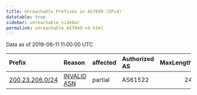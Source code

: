 ```yaml
---
title: Unreachable Prefixes in AS7049 (IPv4)
datatable: true
sidebar: unreachable_sidebar
permalink: unreachable_AS7049-v4.html
---
```


Data as of 2019-08-11 11:00:00 UTC


<div class="datatable-begin"></div>

| Prefix                                                   | Reason                                                                                                | affected   | Authorized AS   |   MaxLength | Anchor                                         |   unreachable /24s |
|:---------------------------------------------------------|:------------------------------------------------------------------------------------------------------|:-----------|:----------------|------------:|:-----------------------------------------------|-------------------:|
| [200.23.206.0/24](https://stat.ripe.net/200.23.206.0/24) | [INVALID ASN](https://rpki-validator.ripe.net/announcement-preview?asn=AS7049&prefix=200.23.206.0/24) | partial    | AS61522         |          24 | [LACNIC](unreachable_LACNIC_RPKI_Root-v4.html) |                  1 |

<div class="datatable-end"></div>